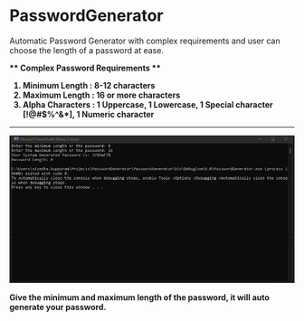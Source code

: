 # PasswordGenerator
Automatic Password Generator with complex requirements and user can choose the length of a password at ease.

<b>** Complex Password Requirements **<b>
1. Minimum Length : 8-12 characters
2. Maximum Length : 16 or more characters
3. Alpha Characters : 1 Uppercase, 1 Lowercase, 1 Special character [!@#$%^&*], 1 Numeric character
<hr>

<img src="https://github.com/nivitek/Password_Generator/blob/main/PasswordResult.jpg" alt="Password_Result"/>

Give the minimum and maximum length of the password, it will auto generate your password.
